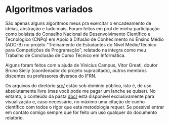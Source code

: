 # Algoritmos variados

São apenas alguns algoritmos meus pra exercitar o encadeamento de ideias, abstração e tudo mais. Foram feitos em prol de minha participação como bolsista do Conselho Nacional de Desenvolvimento Científico e Tecnológico (CNPq) em Apoio à Difusão de Conhecimento no Ensino Médio (ADC-B) no projeto "Treinamento de Estudantes do Nível Médio/Técnico para Competições de Programação", relatado na íntegra como meu Trabalho de Conclusão de Curso Técnico em Informática.

Alguns foram feitos com a ajuda de Vinicius Campus, Vitor Greati, doutor Bruno Sielly (coordenador do projeto supracitado), outros membros discentes ou professores diversos do IFRN.

Os arquivos do diretório <a href="src/">src/</a> estão sob domínio público, isto é, de uso absolutamente livre (mas você pode me pagar um lanche se quiser). No entanto, o conteúdo da pasta <a href="doc/">doc/</a> está disponível exclusivamente para visualização e, caso necessário, no máximo uma citação de cunho científico com todos o rigor que esta metodologia requer. Se possível entrar em contato comigo sempre que for feito um uso qualquer do documento relatório.
